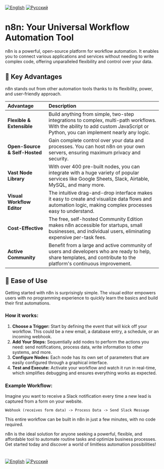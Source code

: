 [![English](https://img.shields.io/badge/Language-English-blue)](README.md)
[![Русский](https://img.shields.io/badge/Language-Русский-red)](README_RU.md)

# n8n: Your Universal Workflow Automation Tool

n8n is a powerful, open-source platform for workflow automation. It enables you to connect various applications and services without needing to write complex code, offering unparalleled flexibility and control over your data.

## 🌟 Key Advantages

n8n stands out from other automation tools thanks to its flexibility, power, and user-friendly approach.

| Advantage                  | Description                                                                                                                                                             |
| :------------------------- | :---------------------------------------------------------------------------------------------------------------------------------------------------------------------- |
| **Flexible & Extensible** | Build anything from simple, two-step integrations to complex, multi-path workflows. With the ability to add custom JavaScript or Python, you can implement nearly any logic. |
| **Open-Source & Self-Hosted** | Gain complete control over your data and processes. You can host n8n on your own servers, ensuring maximum privacy and security.                                          |
| **Vast Node Library** | With over 400 pre-built nodes, you can integrate with a huge variety of popular services like Google Sheets, Slack, Airtable, MySQL, and many more.                           |
| **Visual Workflow Editor** | The intuitive drag-and-drop interface makes it easy to create and visualize data flows and automation logic, making complex processes easy to understand.                  |
| **Cost-Effective** | The free, self-hosted Community Edition makes n8n accessible for startups, small businesses, and individual users, eliminating expensive per-task fees.                     |
| **Active Community** | Benefit from a large and active community of users and developers who are ready to help, share templates, and contribute to the platform's continuous improvement.           |

## 🚀 Ease of Use

Getting started with n8n is surprisingly simple. The visual editor empowers users with no programming experience to quickly learn the basics and build their first automations.

### How it works:

1.  **Choose a Trigger:** Start by defining the event that will kick off your workflow. This could be a new email, a database entry, a schedule, or an incoming webhook.
2.  **Add Your Steps:** Sequentially add nodes to perform the actions you need: send notifications, process data, write information to other systems, and more.
3.  **Configure Nodes:** Each node has its own set of parameters that are easily configured through a graphical interface.
4.  **Test and Execute:** Activate your workflow and watch it run in real-time, which simplifies debugging and ensures everything works as expected.

### Example Workflow:

Imagine you want to receive a Slack notification every time a new lead is captured from a form on your website.

`Webhook (receives form data) -> Process Data -> Send Slack Message`

This entire workflow can be built in n8n in just a few minutes, with no code required.

n8n is the ideal solution for anyone seeking a powerful, flexible, and affordable tool to automate routine tasks and optimize business processes. Get started today and discover a world of limitless automation possibilities!
# 
[![English](https://img.shields.io/badge/Language-English-blue)](README.md)
[![Русский](https://img.shields.io/badge/Language-Русский-red)](README_RU.md)
